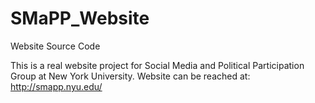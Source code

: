 SMaPP_Website
=============

Website Source Code

This is a real website project for Social Media and Political Participation Group at New York University. Website can be reached at: http://smapp.nyu.edu/
